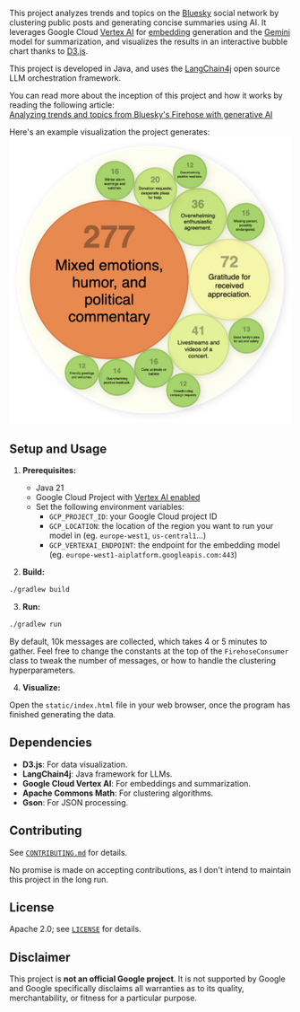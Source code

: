 This project analyzes trends and topics on the [Bluesky](https://bsky.app/) social network
by clustering public posts and generating concise summaries using AI. 
It leverages Google Cloud [Vertex AI](cloud.google.com/vertex-ai) 
for [embedding](https://cloud.google.com/vertex-ai/generative-ai/docs/embeddings/get-text-embeddings) 
generation and the [Gemini](https://cloud.google.com/vertex-ai/generative-ai/docs/gemini-v2) model for summarization, 
and visualizes the results in an interactive bubble chart thanks to [D3.js](https://d3js.org/).

This project is developed in Java, and uses the [LangChain4j](https://docs.langchain4j.dev/) open source LLM orchestration framework.

You can read more about the inception of this project and how it works by reading the following article:  
[Analyzing trends and topics from Bluesky's Firehose with generative AI](https://glaforge.dev/posts/2025/01/06/analyzing-trends-and-topics-from-blueskys-firehose-with-generative-ai/)

Here's an example visualization the project generates:
![Bubble Chart](d3-bluesky-firehose-visualization.png)

## Setup and Usage

1. **Prerequisites:**
    - Java 21
    - Google Cloud Project with [Vertex AI enabled](https://cloud.google.com/vertex-ai/docs/start/cloud-environment)
    - Set the following environment variables:
        - `GCP_PROJECT_ID`: your Google Cloud project ID
        - `GCP_LOCATION`: the location of the region you want to run your model in (eg. `europe-west1`, `us-central1`...)
        - `GCP_VERTEXAI_ENDPOINT`: the endpoint for the embedding model (eg. `europe-west1-aiplatform.googleapis.com:443`)


2. **Build:**

```bash
./gradlew build
```

3. **Run:**

```bash
./gradlew run
```

By default, 10k messages are collected, which takes 4 or 5 minutes to gather.
Feel free to change the constants at the top of the `FirehoseConsumer` class to tweak the number of messages,
or how to handle the clustering hyperparameters.

4. **Visualize:**

Open the `static/index.html` file in your web browser, once the program has finished generating the data.

## Dependencies

- **D3.js**: For data visualization.
- **LangChain4j**: Java framework for LLMs.
- **Google Cloud Vertex AI**: For embeddings and summarization.
- **Apache Commons Math**: For clustering algorithms.
- **Gson**: For JSON processing.

## Contributing

See [`CONTRIBUTING.md`](CONTRIBUTING.md) for details.

No promise is made on accepting contributions, as I don't intend to maintain this project in the long run.

## License

Apache 2.0; see [`LICENSE`](LICENSE) for details.

## Disclaimer

This project is **not an official Google project**. It is not supported by
Google and Google specifically disclaims all warranties as to its quality,
merchantability, or fitness for a particular purpose.